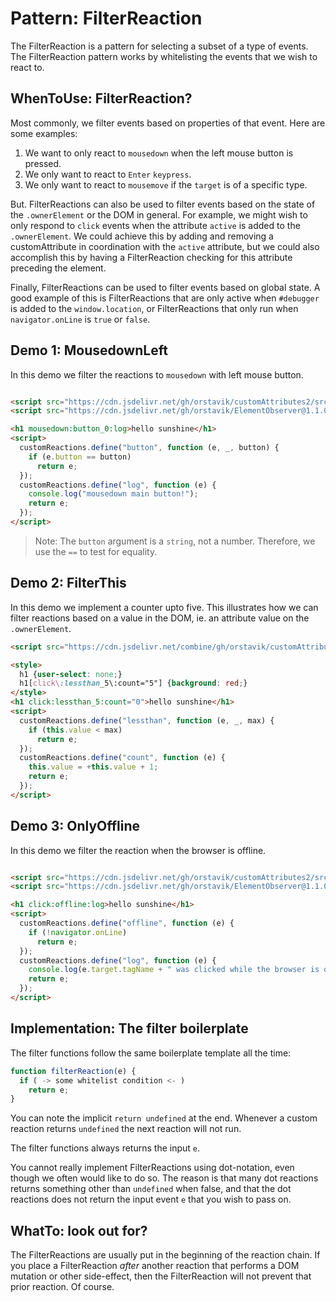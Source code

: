 # Pattern: FilterReaction

The FilterReaction is a pattern for selecting a subset of a type of events. The FilterReaction pattern works by whitelisting the events that we wish to react to.

## WhenToUse: FilterReaction?

Most commonly, we filter events based on properties of that event. Here are some examples:

1. We want to only react to `mousedown` when the left mouse button is pressed.
2. We only want to react to `Enter` `keypress`.
3. We only want to react to `mousemove` if the `target` is of a specific type.

But. FilterReactions can also be used to filter events based on the state of the `.ownerElement` or the DOM in general. For example, we might wish to only respond to `click` events when the attribute `active` is added to the `.ownerElement`. We could achieve this by adding and removing a customAttribute in coordination with the `active` attribute, but we could also accomplish this by having a FilterReaction checking for this attribute preceding the element.

Finally, FilterReactions can be used to filter events based on global state. A good example of this is FilterReactions that are only active when `#debugger` is added to the `window.location`, or FilterReactions that only run when `navigator.onLine` is `true` or `false`.

## Demo 1: MousedownLeft

In this demo we filter the reactions to `mousedown` with left mouse button.

```html

<script src="https://cdn.jsdelivr.net/gh/orstavik/customAttributes2/src/customAttributes.js"></script>
<script src="https://cdn.jsdelivr.net/gh/orstavik/ElementObserver@1.1.0/startObserver.js"></script>

<h1 mousedown:button_0:log>hello sunshine</h1>
<script>
  customReactions.define("button", function (e, _, button) {
    if (e.button == button)
      return e;
  });
  customReactions.define("log", function (e) {
    console.log("mousedown main button!");
    return e;
  });
</script>
```

> Note: The `button` argument is a `string`, not a number. Therefore, we use the `==` to test for equality.

## Demo 2: FilterThis

In this demo we implement a counter upto five. This illustrates how we can filter reactions based on a value in the DOM, ie. an attribute value on the `.ownerElement`.

```html
<script src="https://cdn.jsdelivr.net/combine/gh/orstavik/customAttributes2/src/customAttributes.js,gh/orstavik/ElementObserver@1.1.0/startObserver.js"></script>

<style>
  h1 {user-select: none;}
  h1[click\:lessthan_5\:count="5"] {background: red;}
</style>
<h1 click:lessthan_5:count="0">hello sunshine</h1>
<script>
  customReactions.define("lessthan", function (e, _, max) {
    if (this.value < max)
      return e;
  });
  customReactions.define("count", function (e) {
    this.value = +this.value + 1;
    return e;
  });
</script>
```

## Demo 3: OnlyOffline

In this demo we filter the reaction when the browser is offline.

```html

<script src="https://cdn.jsdelivr.net/gh/orstavik/customAttributes2/src/customAttributes.js"></script>
<script src="https://cdn.jsdelivr.net/gh/orstavik/ElementObserver@1.1.0/startObserver.js"></script>

<h1 click:offline:log>hello sunshine</h1>
<script>
  customReactions.define("offline", function (e) {
    if (!navigator.onLine)
      return e;
  });
  customReactions.define("log", function (e) {
    console.log(e.target.tagName + " was clicked while the browser is offline!");
    return e;
  });
</script>
```

## Implementation: The filter boilerplate

The filter functions follow the same boilerplate template all the time:

```javascript
function filterReaction(e) {
  if ( -> some whitelist condition <- )
    return e;
}
```

You can note the implicit `return undefined` at the end. Whenever a custom reaction returns `undefined` the next reaction will not run.

The filter functions always returns the input `e`.

You cannot really implement FilterReactions using dot-notation, even though we often would like to do so. The reason is that many dot reactions returns something other than `undefined` when false, and that the dot reactions does not return the input event `e` that you wish to pass on.  

## WhatTo: look out for?

The FilterReactions are usually put in the beginning of the reaction chain. If you place a FilterReaction *after* another reaction that performs a DOM mutation or other side-effect, then the FilterReaction will not prevent that prior reaction. Of course.